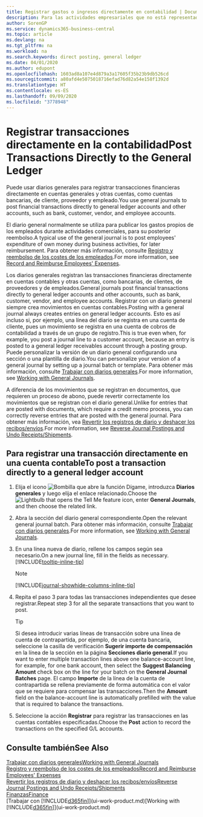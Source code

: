 ```yaml
---
title: Registrar gastos o ingresos directamente en contabilidad | Documentos de Microsoft
description: Para las actividades empresariales que no está representadas por un documento, como los gastos o recibos de efectivo más pequeños, puede crear las transacciones relacionadas registrando líneas de diario en la página Diario general.
author: SorenGP
ms.service: dynamics365-business-central
ms.topic: article
ms.devlang: na
ms.tgt_pltfrm: na
ms.workload: na
ms.search.keywords: direct posting, general ledger
ms.date: 04/01/2020
ms.author: edupont
ms.openlocfilehash: 1603ad8a107e4d879a3a17605f35b23b9db526cd
ms.sourcegitcommit: a80afd4e5075018716efad76d82a54e158f1392d
ms.translationtype: HT
ms.contentlocale: es-ES
ms.lasthandoff: 09/09/2020
ms.locfileid: "3778948"
---
```

# <a name="post-transactions-directly-to-the-general-ledger"></a><span data-ttu-id="1c5b4-103">Registrar transacciones directamente en la contabilidad</span><span class="sxs-lookup"><span data-stu-id="1c5b4-103">Post Transactions Directly to the General Ledger</span></span>

<span data-ttu-id="1c5b4-104">Puede usar diarios generales para registrar transacciones financieras directamente en cuentas generales y otras cuentas, como cuentas bancarias, de cliente, proveedor y empleado.</span><span class="sxs-lookup"><span data-stu-id="1c5b4-104">You use general journals to post financial transactions directly to general ledger accounts and other accounts, such as bank, customer, vendor, and employee accounts.</span></span>  

<span data-ttu-id="1c5b4-105">El diario general normalmente se utiliza para publicar los gastos propios de los empleados durante actividades comerciales, para su posterior reembolso.</span><span class="sxs-lookup"><span data-stu-id="1c5b4-105">A typical use of the general journal is to post employees' expenditure of own money during business activities, for later reimbursement.</span></span> <span data-ttu-id="1c5b4-106">Para obtener más información, consulte [Registro y reembolso de los costes de los empleados](finance-how-record-reimburse-employee-expenses.md).</span><span class="sxs-lookup"><span data-stu-id="1c5b4-106">For more information, see [Record and Reimburse Employees' Expenses](finance-how-record-reimburse-employee-expenses.md).</span></span>

<span data-ttu-id="1c5b4-107">Los diarios generales registran las transacciones financieras directamente en cuentas contables y otras cuentas, como bancarias, de clientes, de proveedores y de empleados.</span><span class="sxs-lookup"><span data-stu-id="1c5b4-107">General journals post financial transactions directly to general ledger accounts and other accounts, such as bank, customer, vendor, and employee accounts.</span></span> <span data-ttu-id="1c5b4-108">Registrar con un diario general siempre crea movimientos en cuentas contables.</span><span class="sxs-lookup"><span data-stu-id="1c5b4-108">Posting with a general journal always creates entries on general ledger accounts.</span></span> <span data-ttu-id="1c5b4-109">Esto es así incluso si, por ejemplo, una línea del diario se registra en una cuenta de cliente, pues un movimiento se registra en una cuenta de cobros de contabilidad a través de un grupo de registro.</span><span class="sxs-lookup"><span data-stu-id="1c5b4-109">This is true even when, for example, you post a journal line to a customer account, because an entry is posted to a general ledger receivables account through a posting group.</span></span> <span data-ttu-id="1c5b4-110">Puede personalizar la versión de un diario general configurando una sección o una plantilla de diario.</span><span class="sxs-lookup"><span data-stu-id="1c5b4-110">You can personalize your version of a general journal by setting up a journal batch or template.</span></span> <span data-ttu-id="1c5b4-111">Para obtener más información, consulte [Trabajar con diarios generales](ui-work-general-journals.md).</span><span class="sxs-lookup"><span data-stu-id="1c5b4-111">For more information, see [Working with General Journals](ui-work-general-journals.md).</span></span>

<span data-ttu-id="1c5b4-112">A diferencia de los movimientos que se registran en documentos, que requieren un proceso de abono, puede revertir correctamente los movimientos que se registran con el diario general.</span><span class="sxs-lookup"><span data-stu-id="1c5b4-112">Unlike for entries that are posted with documents, which require a credit memo process, you can correctly reverse entries that are posted with the general journal.</span></span> <span data-ttu-id="1c5b4-113">Para obtener más información, vea [Revertir los registros de diario y deshacer los recibos/envíos](finance-how-reverse-journal-posting.md).</span><span class="sxs-lookup"><span data-stu-id="1c5b4-113">For more information, see [Reverse Journal Postings and Undo Receipts/Shipments](finance-how-reverse-journal-posting.md).</span></span>

## <a name="to-post-a-transaction-directly-to-a-general-ledger-account"></a><span data-ttu-id="1c5b4-114">Para registrar una transacción directamente en una cuenta contable</span><span class="sxs-lookup"><span data-stu-id="1c5b4-114">To post a transaction directly to a general ledger account</span></span>

1. <span data-ttu-id="1c5b4-115">Elija el icono ![Bombilla que abre la función Dígame](media/ui-search/search_small.png "Dígame qué desea hacer"), introduzca **Diarios generales** y luego elija el enlace relacionado.</span><span class="sxs-lookup"><span data-stu-id="1c5b4-115">Choose the ![Lightbulb that opens the Tell Me feature](media/ui-search/search_small.png "Tell me what you want to do") icon, enter **General Journals**, and then choose the related link.</span></span>
2. <span data-ttu-id="1c5b4-116">Abra la sección del diario general correspondiente.</span><span class="sxs-lookup"><span data-stu-id="1c5b4-116">Open the relevant general journal batch.</span></span> <span data-ttu-id="1c5b4-117">Para obtener más información, consulte [Trabajar con diarios generales](ui-work-general-journals.md).</span><span class="sxs-lookup"><span data-stu-id="1c5b4-117">For more information, see [Working with General Journals](ui-work-general-journals.md).</span></span>
3. <span data-ttu-id="1c5b4-118">En una línea nueva de diario, rellene los campos según sea necesario.</span><span class="sxs-lookup"><span data-stu-id="1c5b4-118">On a new journal line, fill in the fields as necessary.</span></span> [!INCLUDE[tooltip-inline-tip](includes/tooltip-inline-tip_md.md)]    

    > [!NOTE]
    > [!INCLUDE[journal-showhide-columns-inline-tip](includes/journal-showhide-columns-inline-tip.md)]
4. <span data-ttu-id="1c5b4-119">Repita el paso 3 para todas las transacciones independientes que desee registrar.</span><span class="sxs-lookup"><span data-stu-id="1c5b4-119">Repeat step 3 for all the separate transactions that you want to post.</span></span>

    > [!TIP]  
    > <span data-ttu-id="1c5b4-120">Si desea introducir varias líneas de transacción sobre una línea de cuenta de contrapartida, por ejemplo, de una cuenta bancaria, seleccione la casilla de verificación **Sugerir importe de compensación** en la línea de la sección en la página **Secciones diario general**.</span><span class="sxs-lookup"><span data-stu-id="1c5b4-120">If you want to enter multiple transaction lines above one balance-account line, for example, for one bank account, then select the **Suggest Balancing Amount** check box on the line for your batch on the **General Journal Batches** page.</span></span> <span data-ttu-id="1c5b4-121">El campo **Importe** de la línea de la cuenta de contrapartida se rellena previamente de forma automática con el valor que se requiere para compensar las transacciones.</span><span class="sxs-lookup"><span data-stu-id="1c5b4-121">Then the **Amount** field on the balance-account line is automatically prefilled with the value that is required to balance the transactions.</span></span>
5. <span data-ttu-id="1c5b4-122">Seleccione la acción **Registrar** para registrar las transacciones en las cuentas contables especificadas.</span><span class="sxs-lookup"><span data-stu-id="1c5b4-122">Choose the **Post** action to record the transactions on the specified G/L accounts.</span></span>

## <a name="see-also"></a><span data-ttu-id="1c5b4-123">Consulte también</span><span class="sxs-lookup"><span data-stu-id="1c5b4-123">See Also</span></span>

[<span data-ttu-id="1c5b4-124">Trabajar con diarios generales</span><span class="sxs-lookup"><span data-stu-id="1c5b4-124">Working with General Journals</span></span>](ui-work-general-journals.md)  
[<span data-ttu-id="1c5b4-125">Registro y reembolso de los costes de los empleados</span><span class="sxs-lookup"><span data-stu-id="1c5b4-125">Record and Reimburse Employees' Expenses</span></span>](finance-how-record-reimburse-employee-expenses.md)  
[<span data-ttu-id="1c5b4-126">Revertir los registros de diario y deshacer los recibos/envíos</span><span class="sxs-lookup"><span data-stu-id="1c5b4-126">Reverse Journal Postings and Undo Receipts/Shipments</span></span>](finance-how-reverse-journal-posting.md)  
[<span data-ttu-id="1c5b4-127">Finanzas</span><span class="sxs-lookup"><span data-stu-id="1c5b4-127">Finance</span></span>](finance.md)  
<span data-ttu-id="1c5b4-128">[Trabajar con [!INCLUDE[d365fin](includes/d365fin_md.md)]](ui-work-product.md)</span><span class="sxs-lookup"><span data-stu-id="1c5b4-128">[Working with [!INCLUDE[d365fin](includes/d365fin_md.md)]](ui-work-product.md)</span></span>  
